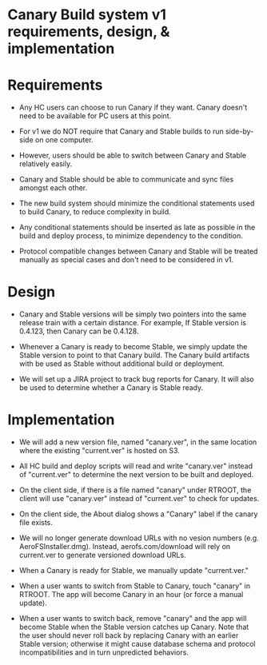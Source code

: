 Canary Build system v1 requirements, design, & implementation
===

# Requirements


- Any HC users can choose to run Canary if they want. Canary doesn't
need to be available for PC users at this point.

- For v1 we do NOT require that Canary and Stable builds to run
side-by-side on one computer.

- However, users should be able to switch between Canary and Stable
relatively easily.

- Canary and Stable should be able to communicate and sync files
amongst each other.

- The new build system should minimize the conditional statements used
to build Canary, to reduce complexity in build.

- Any conditional statements should be inserted as late as possible in
the build and deploy process, to minimize dependency to the condition.

- Protocol compatible changes between Canary and Stable will be
treated manually as special cases and don't need to be considered in
v1.


# Design

- Canary and Stable versions will be simply two pointers into the same
release train with a certain distance. For example, If Stable version
is 0.4.123, then Canary can be 0.4.128.

- Whenever a Canary is ready to become Stable, we simply update the
Stable version to point to that Canary build. The Canary build
artifacts with be used as Stable without additional build or
deployment.

- We will set up a JIRA project to track bug reports for Canary. It
will also be used to determine whether a Canary is Stable ready.


# Implementation

- We will add a new version file, named "canary.ver", in the
same location where the existing "current.ver" is hosted on S3.

- All HC build and deploy scripts will read and write
"canary.ver" instead of "current.ver" to determine the next
version to be built and deployed.

- On the client side, if there is a file named "canary" under RTROOT,
the client will use "canary.ver" instead of "current.ver" to
check for updates.

- On the client side, the About dialog shows a "Canary" label if the canary file exists.

- We will no longer generate download URLs with no vesion numbers (e.g. AeroFSInstaller.dmg). Instead, aerofs.com/download will rely on current.ver to generate versioned download URLs.

- When a Canary is ready for Stable, we manually update "current.ver."

- When a user wants to switch from Stable to Canary, touch "canary" in
RTROOT. The app will become Canary in an hour (or force a manual update).

- When a user wants to switch back, remove "canary" and the app will become Stable when the Stable version catches up Canary. Note that the user should never roll back by replacing Canary with an earlier Stable version; otherwise it might cause database schema and protocol incompatibilities and in turn unpredicted behaviors.
